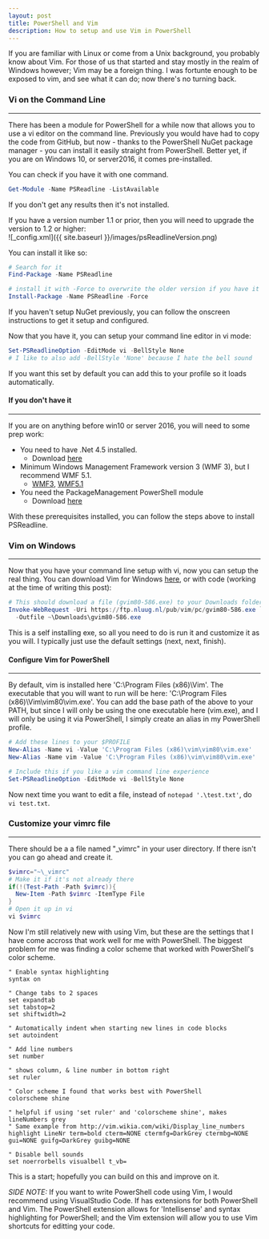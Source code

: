 ```yaml
---
layout: post
title: PowerShell and Vim
description: How to setup and use Vim in PowerShell
---
```

<p>
  If you are familiar with Linux or come from a Unix background,
  you probably know about Vim.
  For those of us that started and stay mostly in the realm of Windows however;
  Vim may be a foreign thing.
  I was fortunte enough to be exposed to vim, and see what it can do;
  now there's no turning back.
</p> 

### Vi on the Command Line
----

<p>
  There has been a module for PowerShell for a while now that allows you to use
  a vi editor on the command line.  Previously you would have had to
  copy the code from GitHub, but now - thanks to the PowerShell NuGet package manager -
  you can install it easily straight from PowerShell.
  Better yet, if you are on Windows 10, or server2016, it comes pre-installed.
</p>
<p>
  You can check if you have it with one command.
</p>

```powershell
Get-Module -Name PSReadline -ListAvailable
```
<p>
  If you don't get any results then it's not installed.
</p>


If you have a version number 1.1 or prior, 
then you will need to upgrade the version to 1.2 or higher:
<br>
![_config.xml]({{ site.baseurl }}/images/psReadlineVersion.png)
<br>
<p>
  You can install it like so:
</p>

```powershell
# Search for it
Find-Package -Name PSReadline

# install it with -Force to overwrite the older version if you have it
Install-Package -Name PSReadline -Force
```
<p>
  If you haven't setup NuGet previously, you can follow the onscreen instructions
  to get it setup and configured.
</p>

<p>
  Now that you have it, you can setup your command line editor in vi mode:
</p>

```powershell
Set-PSReadlineOption -EditMode vi -BellStyle None
# I like to also add -BellStyle 'None' because I hate the bell sound
```

<p>
  If you want this set by default you can add this to your profile 
  so it loads automatically.
</p>

#### If you don't have it
----

If you are on anything before win10 or server 2016, 
you will need to some prep work:

* You need to have .Net 4.5 installed.
  * Download [here](https://www.microsoft.com/en-ca/download/details.aspx?id=30653)
* Minimum Windows Management Framework version 3 (WMF 3), but I recommend WMF 5.1.
  * [WMF3](https://www.microsoft.com/en-ca/download/details.aspx?id=34595),  [WMF5.1](https://www.microsoft.com/en-us/download/details.aspx?id=54616)
* You need the PackageManagement PowerShell module
  * Download [here](https://www.microsoft.com/en-us/download/details.aspx?id=51451)

With these prerequisites installed, 
you can follow the steps above to install PSReadline.

### Vim on Windows
----

Now that you have your command line setup with vi, now you can setup the real thing.
You can download Vim for Windows [here](www.vim.org/download.php), or
with code (working at the time of writing this post):

```powershell
# This should download a file (gvim80-586.exe) to your Downloads folder
Invoke-WebRequest -Uri https://ftp.nluug.nl/pub/vim/pc/gvim80-586.exe `
  -Outfile ~\Downloads\gvim80-586.exe
```

<p>
  This is a self installing exe, so all you need to do is run it and customize
  it as you will.
  I typically just use the default settings (next, next, finish).
</p>

#### Configure Vim for PowerShell
----

<p>
  By default, vim is installed here 'C:\Program Files (x86)\Vim'.
  The executable that you will want to run will be here: 
  'C:\Program Files (x86)\Vim\vim80\vim.exe'.
  You can add the base path of the above to your PATH, but since I will only be using 
  the one executable here (vim.exe), and I will only be using it via PowerShell,
  I simply create an alias in my PowerShell profile.
</p>

```powershell
# Add these lines to your $PROFILE
New-Alias -Name vi -Value 'C:\Program Files (x86)\vim\vim80\vim.exe'
New-Alias -Name vim -Value 'C:\Program Files (x86)\vim\vim80\vim.exe'

# Include this if you like a vim command line experience
Set-PSReadlineOption -EditMode vi -BellStyle None
```

Now next time you want to edit a file, instead of `notepad '.\test.txt'`, 
do `vi test.txt`.

### Customize your vimrc file
-----
<p>
  There should be a a file named "_vimrc" in your user directory.  
  If there isn't you can go ahead and create it.
</p>

```powershell
$vimrc="~\_vimrc"
# Make it if it's not already there
if(!(Test-Path -Path $vimrc)){
  New-Item -Path $vimrc -ItemType File
} 
# Open it up in vi
vi $vimrc
```

<p>
  Now I'm still relatively new with using Vim, but these are the settings
  that I have come accross that work well for me with PowerShell.
  The biggest problem for me was finding a color scheme that worked with 
  PowerShell's color scheme.
</p>


```vim
" Enable syntax highlighting
syntax on

" Change tabs to 2 spaces
set expandtab 
set tabstop=2
set shiftwidth=2

" Automatically indent when starting new lines in code blocks
set autoindent

" Add line numbers
set number

" shows column, & line number in bottom right 
set ruler

" Color scheme I found that works best with PowerShell
colorscheme shine

" helpful if using 'set ruler' and 'colorscheme shine', makes lineNumbers grey
" Same example from http://vim.wikia.com/wiki/Display_line_numbers
highlight LineNr term=bold cterm=NONE ctermfg=DarkGrey ctermbg=NONE gui=NONE guifg=DarkGrey guibg=NONE

" Disable bell sounds 
set noerrorbells visualbell t_vb=
```

<p>
  This is a start; hopefully you can build on this and improve on it.
</p>

*SIDE NOTE:*
If you want to write PowerShell code using Vim, I would recommend using VisualStudio Code.
If has extensions for both PowerShell and Vim.
The PowerShell extension allows for 'Intellisense' and syntax highlighting for PowerShell;
and the Vim extension will allow you to use Vim shortcuts for editting your code.

